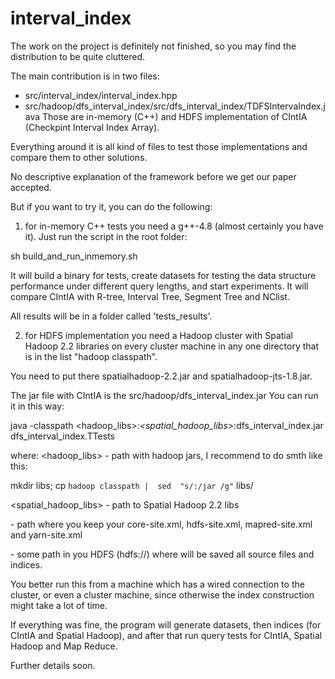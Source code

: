 interval_index
==============

The work on the project is definitely not finished, so you may find the distribution to be quite cluttered. 

The main contribution is in two files:
- src/interval_index/interval_index.hpp
- src/hadoop/dfs_interval_index/src/dfs_interval_index/TDFSIntervaIndex.java 
Those are in-memory (C++) and HDFS implementation of CIntIA (Checkpint Interval Index Array).

Everything around it is all kind of files to test those implementations and compare them to other solutions.

No descriptive explanation of the framework before we get our paper accepted. 

But if you want to try it, you can do the following:

1) for in-memory C++ tests you need a g++-4.8 (almost certainly you have it). 
Just run the script in the root folder:

sh build_and_run_inmemory.sh

It will build a binary for tests, create datasets for testing the data structure performance under different 
query lengths, and start experiments. It will compare CIntIA with R-tree, Interval Tree, Segment Tree and NClist.

All results will be in a folder called 'tests_results'.

2) for HDFS implementation you need a Hadoop cluster with Spatial Hadoop 2.2 libraries on every cluster 
machine in any one directory that is in the list "hadoop classpath". 

You need to put there spatialhadoop-2.2.jar and spatialhadoop-jts-1.8.jar. 

The jar file with CIntIA is the src/hadoop/dfs_interval_index.jar
You can run it in this way:

java -classpath <hadoop_libs>*:<spatial_hadoop_libs>*:dfs_interval_index.jar  dfs_interval_index.TTests <path with hadoop configs> <some directory in HDFS> 

where:
<hadoop_libs> - path with hadoop jars, I recommend to do smth like this: 

mkdir libs;  cp `hadoop classpath |  sed  "s/:/jar /g"` libs/

<spatial_hadoop_libs> - path to Spatial Hadoop 2.2 libs

<path with hadoop configs> - path where you keep your core-site.xml, hdfs-site.xml, mapred-site.xml and yarn-site.xml

<some directory in HDFS> - some path in you HDFS (hdfs://<bla-bla>) where will be saved all source files and indices.

You better run this from a machine which has a wired connection to the cluster, or even a cluster machine, 
since otherwise the index construction might take a lot of time. 

If everything was fine, the program will generate datasets, then indices (for CIntIA and Spatial Hadoop), 
and after that run query tests for CIntIA, Spatial Hadoop and Map Reduce. 

Further details soon.






